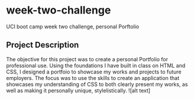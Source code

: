 # week-two-challenge
UCI boot camp week two challenge, personal Porftolio
## Project Description 
The objective for this project was to create a personal Portfolio for professional use.
Using the foundations I have built in class on HTML and CSS, I designed a portfoio to showcase my works and projects to future employers.
The focus was to use the skills to create an application that showcases my understanding of CSS to both clearly present my works, as well as making it personally unique, stylelistically.
![alt text]
